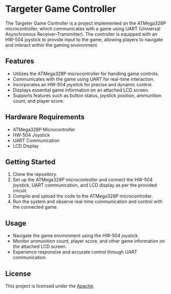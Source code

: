 # Targeter Game Controller

The Targeter Game Controller is a project implemented on the ATMega328P microcontroller, which communicates with a game using UART (Universal Asynchronous Receiver-Transmitter). The controller is equipped with an HW-504 joystick to provide input to the game, allowing players to navigate and interact within the gaming environment.

## Features

- Utilizes the ATMega328P microcontroller for handling game controls.
- Communicates with the game using UART for real-time interaction.
- Incorporates an HW-504 joystick for precise and dynamic control.
- Displays essential game information on an attached LCD screen.
- Supports features such as button status, joystick position, ammunition count, and player score.

## Hardware Requirements

- ATMega328P Microcontroller
- HW-504 Joystick
- UART Communication
- LCD Display

## Getting Started

1. Clone the repository.
2. Set up the ATMega328P microcontroller and connect the HW-504 joystick, UART communication, and LCD display as per the provided circuit.
3. Compile and upload the code to the ATMega328P microcontroller.
4. Run the system and observe real-time communication and control with the connected game.

## Usage

- Navigate the game environment using the HW-504 joystick.
- Monitor ammunition count, player score, and other game information on the attached LCD screen.
- Experience responsive and accurate control through UART communication.

## License

This project is licensed under the [Apache](LICENSE).
